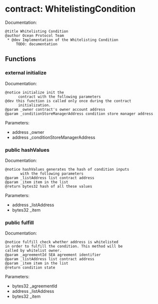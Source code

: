 
# contract: WhitelistingCondition

Documentation:
```
@title Whitelisting Condition
@author Ocean Protocol Team
 * @dev Implementation of the Whitelisting Condition
     TODO: documentation
```

## Functions

### external initialize

Documentation:

```
@notice initialize init the 
      contract with the following parameters
@dev this function is called only once during the contract
      initialization.
@param _owner contract's owner account address
@param _conditionStoreManagerAddress condition store manager address
```
Parameters:
* address _owner
* address _conditionStoreManagerAddress

### public hashValues

Documentation:

```
@notice hashValues generates the hash of condition inputs 
       with the following parameters
@param _listAddress list contract address
@param _item item in the list
@return bytes32 hash of all these values 
```
Parameters:
* address _listAddress
* bytes32 _item

### public fulfill

Documentation:

```
@notice fulfill check whether address is whitelisted
in order to fulfill the condition. This method will be 
called by whitelist owner. 
@param _agreementId SEA agreement identifier
@param _listAddress list contract address
@param _item item in the list
@return condition state
```
Parameters:
* bytes32 _agreementId
* address _listAddress
* bytes32 _item
